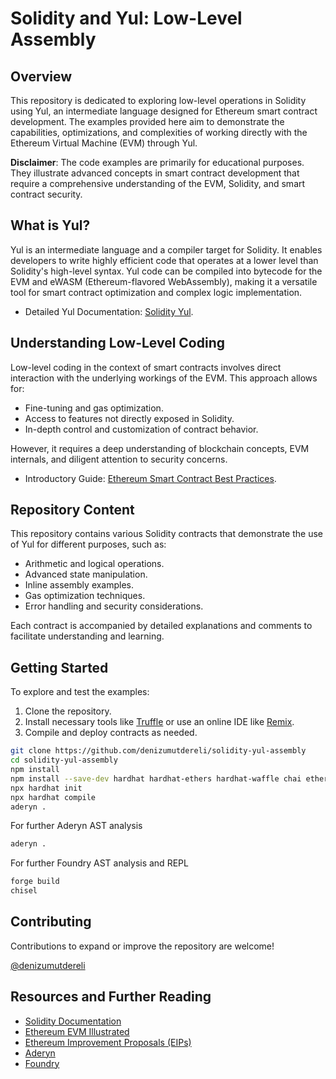 # Solidity and Yul: Low-Level Assembly

## Overview

This repository is dedicated to exploring low-level operations in Solidity using Yul, an intermediate language designed for Ethereum smart contract development. The examples provided here aim to demonstrate the capabilities, optimizations, and complexities of working directly with the Ethereum Virtual Machine (EVM) through Yul.

**Disclaimer**: The code examples are primarily for educational purposes. They illustrate advanced concepts in smart contract development that require a comprehensive understanding of the EVM, Solidity, and smart contract security.

## What is Yul?

Yul is an intermediate language and a compiler target for Solidity. It enables developers to write highly efficient code that operates at a lower level than Solidity's high-level syntax. Yul code can be compiled into bytecode for the EVM and eWASM (Ethereum-flavored WebAssembly), making it a versatile tool for smart contract optimization and complex logic implementation.

- Detailed Yul Documentation: [Solidity Yul](https://docs.soliditylang.org/en/latest/yul.html).

## Understanding Low-Level Coding

Low-level coding in the context of smart contracts involves direct interaction with the underlying workings of the EVM. This approach allows for:

- Fine-tuning and gas optimization.
- Access to features not directly exposed in Solidity.
- In-depth control and customization of contract behavior.

However, it requires a deep understanding of blockchain concepts, EVM internals, and diligent attention to security concerns.

- Introductory Guide: [Ethereum Smart Contract Best Practices](https://consensys.github.io/smart-contract-best-practices/).

## Repository Content

This repository contains various Solidity contracts that demonstrate the use of Yul for different purposes, such as:

- Arithmetic and logical operations.
- Advanced state manipulation.
- Inline assembly examples.
- Gas optimization techniques.
- Error handling and security considerations.

Each contract is accompanied by detailed explanations and comments to facilitate understanding and learning.

## Getting Started

To explore and test the examples:

1. Clone the repository.
2. Install necessary tools like [Truffle](https://www.trufflesuite.com/) or use an online IDE like [Remix](https://remix.ethereum.org/).
3. Compile and deploy contracts as needed.

```bash
git clone https://github.com/denizumutdereli/solidity-yul-assembly
cd solidity-yul-assembly
npm install
npm install --save-dev hardhat hardhat-ethers hardhat-waffle chai ethereum-waffle ethers
npx hardhat init
npx hardhat compile
aderyn .
```

For further Aderyn AST analysis

```bash
aderyn .
```

For further Foundry AST analysis and REPL

```bash
forge build
chisel
```

## Contributing

Contributions to expand or improve the repository are welcome! 

[@denizumutdereli](https://www.linkedin.com/in/denizumutdereli)

## Resources and Further Reading

- [Solidity Documentation](https://docs.soliditylang.org/)
- [Ethereum EVM Illustrated](https://takenobu-hs.github.io/downloads/ethereum_evm_illustrated.pdf)
- [Ethereum Improvement Proposals (EIPs)](https://eips.ethereum.org/)
- [Aderyn](https://github.com/Cyfrin/aderyn)
- [Foundry](https://github.com/foundry-rs/foundry)

